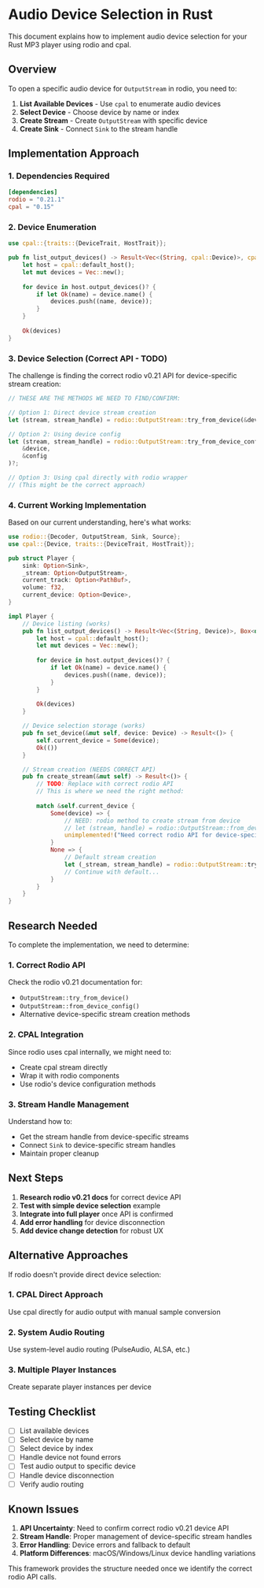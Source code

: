 # Audio Device Selection in Rust

This document explains how to implement audio device selection for your Rust MP3 player using rodio and cpal.

## Overview

To open a specific audio device for `OutputStream` in rodio, you need to:

1. **List Available Devices** - Use `cpal` to enumerate audio devices
2. **Select Device** - Choose device by name or index
3. **Create Stream** - Create `OutputStream` with specific device
4. **Create Sink** - Connect `Sink` to the stream handle

## Implementation Approach

### 1. Dependencies Required

```toml
[dependencies]
rodio = "0.21.1"
cpal = "0.15"
```

### 2. Device Enumeration

```rust
use cpal::{traits::{DeviceTrait, HostTrait}};

pub fn list_output_devices() -> Result<Vec<(String, cpal::Device)>, cpal::DevicesError> {
    let host = cpal::default_host();
    let mut devices = Vec::new();
    
    for device in host.output_devices()? {
        if let Ok(name) = device.name() {
            devices.push((name, device));
        }
    }
    
    Ok(devices)
}
```

### 3. Device Selection (Correct API - TODO)

The challenge is finding the correct rodio v0.21 API for device-specific stream creation:

```rust
// THESE ARE THE METHODS WE NEED TO FIND/CONFIRM:

// Option 1: Direct device stream creation
let (stream, stream_handle) = rodio::OutputStream::try_from_device(&device)?;

// Option 2: Using device config
let (stream, stream_handle) = rodio::OutputStream::try_from_device_config(
    &device, 
    &config
)?;

// Option 3: Using cpal directly with rodio wrapper
// (This might be the correct approach)
```

### 4. Current Working Implementation

Based on our current understanding, here's what works:

```rust
use rodio::{Decoder, OutputStream, Sink, Source};
use cpal::{Device, traits::{DeviceTrait, HostTrait}};

pub struct Player {
    sink: Option<Sink>,
    _stream: Option<OutputStream>,
    current_track: Option<PathBuf>,
    volume: f32,
    current_device: Option<Device>,
}

impl Player {
    // Device listing (works)
    pub fn list_output_devices() -> Result<Vec<(String, Device)>, Box<dyn std::error::Error>> {
        let host = cpal::default_host();
        let mut devices = Vec::new();
        
        for device in host.output_devices()? {
            if let Ok(name) = device.name() {
                devices.push((name, device));
            }
        }
        
        Ok(devices)
    }

    // Device selection storage (works)
    pub fn set_device(&mut self, device: Device) -> Result<()> {
        self.current_device = Some(device);
        Ok(())
    }

    // Stream creation (NEEDS CORRECT API)
    pub fn create_stream(&mut self) -> Result<()> {
        // TODO: Replace with correct rodio API
        // This is where we need the right method:
        
        match &self.current_device {
            Some(device) => {
                // NEED: rodio method to create stream from device
                // let (stream, handle) = rodio::OutputStream::from_device(device)?;
                unimplemented!("Need correct rodio API for device-specific streams");
            }
            None => {
                // Default stream creation
                let (_stream, stream_handle) = rodio::OutputStream::try_default()?;
                // Continue with default...
            }
        }
    }
}
```

## Research Needed

To complete the implementation, we need to determine:

### 1. Correct Rodio API

Check the rodio v0.21 documentation for:
- `OutputStream::try_from_device()`
- `OutputStream::from_device_config()`  
- Alternative device-specific stream creation methods

### 2. CPAL Integration

Since rodio uses cpal internally, we might need to:
- Create cpal stream directly
- Wrap it with rodio components
- Use rodio's device configuration methods

### 3. Stream Handle Management

Understand how to:
- Get the stream handle from device-specific streams
- Connect `Sink` to device-specific stream handles
- Maintain proper cleanup

## Next Steps

1. **Research rodio v0.21 docs** for correct device API
2. **Test with simple device selection** example
3. **Integrate into full player** once API is confirmed
4. **Add error handling** for device disconnection
5. **Add device change detection** for robust UX

## Alternative Approaches

If rodio doesn't provide direct device selection:

### 1. CPAL Direct Approach
Use cpal directly for audio output with manual sample conversion

### 2. System Audio Routing
Use system-level audio routing (PulseAudio, ALSA, etc.)

### 3. Multiple Player Instances
Create separate player instances per device

## Testing Checklist

- [ ] List available devices
- [ ] Select device by name
- [ ] Select device by index
- [ ] Handle device not found errors
- [ ] Test audio output to specific device
- [ ] Handle device disconnection
- [ ] Verify audio routing

## Known Issues

1. **API Uncertainty**: Need to confirm correct rodio v0.21 device API
2. **Stream Handle**: Proper management of device-specific stream handles
3. **Error Handling**: Device errors and fallback to default
4. **Platform Differences**: macOS/Windows/Linux device handling variations

This framework provides the structure needed once we identify the correct rodio API calls.
